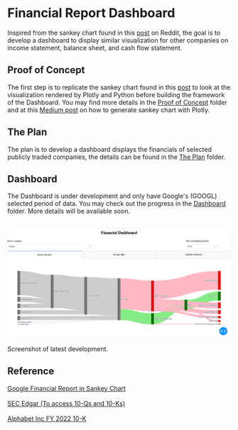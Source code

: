 # Financial Report Dashboard
Inspired from the sankey chart found in this <a href="https://www.reddit.com/r/dataisbeautiful/comments/10ur1ya/oc_how_google_makes_money_its_2022_income/">post</a> on Reddit, the goal is to develop a dashboard to display similar visualization for other companies on income statement, balance sheet, and cash flow statement. 

## Proof of Concept
The first step is to replicate the sankey chart found in this <a href="https://www.reddit.com/r/dataisbeautiful/comments/10ur1ya/oc_how_google_makes_money_its_2022_income/">post</a> to look at the visualization rendered by Plotly and Python before building the framework of the Dashboard. You may find more details in the [Proof of Concept](/poc) folder and at this <a href="https://medium.com/gitconnected/using-sankey-chart-for-financial-reports-40e5443f394c">Medium post</a> on how to generate sankey chart with Plotly.

## The Plan
The plan is to develop a dashboard displays the financials of selected publicly traded companies, the details can be found in the [The Plan](plan) folder.

## Dashboard
The Dashboard is under development and only have Google's (GOOGL) selected period of data. You may check out the progress in the [Dashboard](dashboard) folder. More details will be available soon.

<br>
<img src=gallery/income_v002.png>

Screenshot of latest development.

## Reference
<a href="https://www.reddit.com/r/dataisbeautiful/comments/10ur1ya/oc_how_google_makes_money_its_2022_income/">Google Financial Report in Sankey Chart</a>
<br><br>
<a href="https://www.sec.gov/edgar/searchedgar/companysearch">SEC Edgar (To access 10-Qs and 10-Ks)</a>
<br><br>
<a href="https://www.sec.gov/Archives/edgar/data/1652044/000165204423000016/goog-20221231.htm">Alphabet Inc FY 2022 10-K</a>